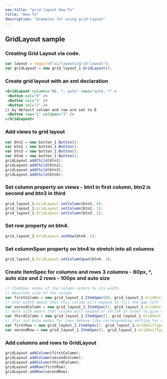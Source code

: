 ```yaml
---
nav-title: "grid-layout How-To"
title: "How-To"
description: "Examples for using grid-layout"
---
```

## GridLayout sample
### Creating Grid Layout via code.
``` JavaScript
var layout = require("ui/layouts/grid-layout");
var gridLayout = new grid_layout_1.GridLayout();
 ```
### Create grid layout with an xml declaration
``` XML
<GridLayout columns="80, *, auto" rows="auto, *" >
 <Button col="0" />
 <Button col="1" />
 <Button col="2" />
// by default column and row are set to 0
 <Button row="1" colSpan="3" />
</GridLayout>
```
### Add views to grid layout
``` JavaScript
var btn1 = new button_1.Button();
var btn2 = new button_1.Button();
var btn3 = new button_1.Button();
var btn4 = new button_1.Button();
gridLayout.addChild(btn1);
gridLayout.addChild(btn2);
gridLayout.addChild(btn3);
gridLayout.addChild(btn4);
 ```
### Set column property on views - btn1 in first column, btn2 is second and btn3 in third
``` JavaScript
grid_layout_1.GridLayout.setColumn(btn1, 0);
grid_layout_1.GridLayout.setColumn(btn2, 1);
grid_layout_1.GridLayout.setColumn(btn3, 2);
```
### Set row property on btn4.
``` JavaScript
grid_layout_1.GridLayout.setRow(btn4, 1);
```
### Set columnSpan property on btn4 to stretch into all columns
``` JavaScript
grid_layout_1.GridLayout.setColumnSpan(btn4, 3);
```
### Create ItemSpec for columns and rows 3 columns - 80px, *, auto size and 2 rows - 100px and auto size
``` JavaScript
// ItemSpec modes of the column refers to its width.
// Absolute size of the column
var firstColumn = new grid_layout_1.ItemSpec(80, grid_layout_1.GridUnitType.pixel);
// Star width means that this column will expand to fill the gap left from other columns
var secondColumn = new grid_layout_1.ItemSpec(1, grid_layout_1.GridUnitType.star);
// Auto size means that column will expand or shrink in order to give enough place for all child UI elements.
var thirdColumn = new grid_layout_1.ItemSpec(1, grid_layout_1.GridUnitType.auto);
// Star and Auto modes for rows behave like corresponding setting for columns but refer to row height.
var firstRow = new grid_layout_1.ItemSpec(1, grid_layout_1.GridUnitType.auto);
var secondRow = new grid_layout_1.ItemSpec(1, grid_layout_1.GridUnitType.star);
```
### Add columns and rows to GridLayout
``` JavaScript
gridLayout.addColumn(firstColumn);
gridLayout.addColumn(secondColumn);
gridLayout.addColumn(thirdColumn);
gridLayout.addRow(firstRow);
gridLayout.addRow(secondRow);
```
